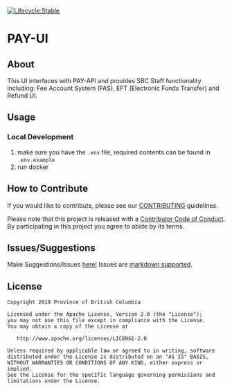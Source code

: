 [![Lifecycle:Stable](https://img.shields.io/badge/Lifecycle-Stable-97ca00)](https://github.com/bcgov/fas-ui/)

# PAY-UI 
## About

This UI interfaces with PAY-API and provides SBC Staff functionality including: Fee Account System (FAS), EFT (Electronic Funds Transfer) and Refund UI.

## Usage

### Local Development

1. make sure you have the `.env` file, required contents can be found in `.env.example`
2. run docker

## How to Contribute

If you would like to contribute, please see our [CONTRIBUTING](CONTRIBUTING.md) guidelines.

Please note that this project is released with a [Contributor Code of Conduct](CODE_OF_CONDUCT.md). 
By participating in this project you agree to abide by its terms.

## Issues/Suggestions
Make Suggestions/Issues [here!](https://github.com/bcgov/pay-ui/issues/new)
Issues are [markdown supported](https://guides.github.com/features/mastering-markdown/).

## License

    Copyright 2019 Province of British Columbia

    Licensed under the Apache License, Version 2.0 (the "License");
    you may not use this file except in compliance with the License.
    You may obtain a copy of the License at

       http://www.apache.org/licenses/LICENSE-2.0

    Unless required by applicable law or agreed to in writing, software
    distributed under the License is distributed on an "AS IS" BASIS,
    WITHOUT WARRANTIES OR CONDITIONS OF ANY KIND, either express or implied.
    See the License for the specific language governing permissions and
    limitations under the License.
